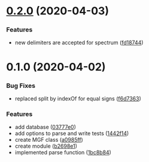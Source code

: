 # [0.2.0](https://github.com/cheminfo/mgf-parser/compare/v0.1.0...v0.2.0) (2020-04-03)


### Features

* new delimiters are accepted for spectrum ([fd18744](https://github.com/cheminfo/mgf-parser/commit/fd187445ec8226ab300abbe0a840035af026ba20))



# 0.1.0 (2020-04-02)


### Bug Fixes

* replaced split by indexOf for equal signs ([f6d7363](https://github.com/cheminfo/mgf-parser/commit/f6d736349aa91df79e3367674dc254747dfcb196))


### Features

* add database ([03777e0](https://github.com/cheminfo/mgf-parser/commit/03777e0815a91d01355d40d7b2f9abca54c3b409))
* add options to parse and write tests ([1442f14](https://github.com/cheminfo/mgf-parser/commit/1442f148a716e2b493cf39148a2f8affab7ef7a5))
* create MGF class ([a0985ff](https://github.com/cheminfo/mgf-parser/commit/a0985ff47792d82366ed86c68ddc7d89926ae2cd))
* create module ([b2698e1](https://github.com/cheminfo/mgf-parser/commit/b2698e1a39236ecacd7880f398074924401e954b))
* implemented parse function ([1bc8b84](https://github.com/cheminfo/mgf-parser/commit/1bc8b847ae9526093c58429799b6918df3649ab6))



